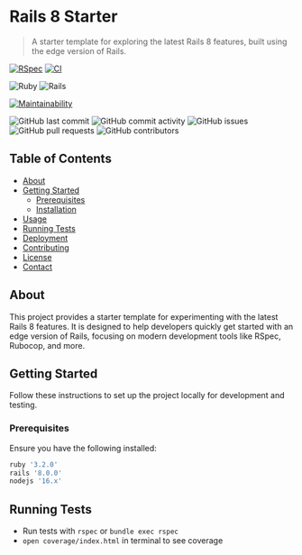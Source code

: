 # Rails 8 Starter

> A starter template for exploring the latest Rails 8 features, built using the edge version of Rails.

[![RSpec](https://github.com/DivashenG/rails_8_starter/actions/workflows/rspec.yml/badge.svg)](https://github.com/DivashenG/rails_8_starter/actions/workflows/rspec.yml)
[![CI](https://github.com/DivashenG/rails_8_starter/actions/workflows/ci.yml/badge.svg)](https://github.com/DivashenG/rails_8_starter/actions/workflows/ci.yml)

![Ruby](https://img.shields.io/badge/Ruby-3.3.4-red)
![Rails](https://img.shields.io/badge/Rails-8.1.0-red)

[![Maintainability](https://api.codeclimate.com/v1/badges/123abc/maintainability)](https://codeclimate.com/github/DivashenG/rails_8_starter/maintainability)


![GitHub last commit](https://img.shields.io/github/last-commit/DivashenG/rails_8_starter)
![GitHub commit activity](https://img.shields.io/github/commit-activity/m/DivashenG/rails_8_starter)
![GitHub issues](https://img.shields.io/github/issues/DivashenG/rails_8_starter)
![GitHub pull requests](https://img.shields.io/github/issues-pr/DivashenG/rails_8_starter)
![GitHub contributors](https://img.shields.io/github/contributors/DivashenG/rails_8_starter)




## Table of Contents

- [About](#about)
- [Getting Started](#getting-started)
  - [Prerequisites](#prerequisites)
  - [Installation](#installation)
- [Usage](#usage)
- [Running Tests](#running-tests)
- [Deployment](#deployment)
- [Contributing](#contributing)
- [License](#license)
- [Contact](#contact)

## About

This project provides a starter template for experimenting with the latest Rails 8 features. It is designed to help developers quickly get started with an edge version of Rails, focusing on modern development tools like RSpec, Rubocop, and more.

## Getting Started

Follow these instructions to set up the project locally for development and testing.

### Prerequisites

Ensure you have the following installed:

```bash
ruby '3.2.0'
rails '8.0.0'
nodejs '16.x'
```

## Running Tests
- Run tests with `rspec` or `bundle exec rspec`
- `open coverage/index.html` in terminal to see coverage
